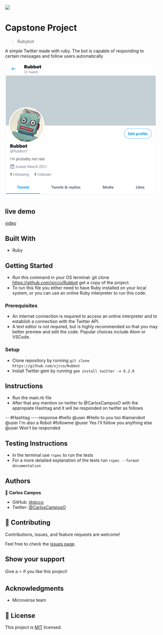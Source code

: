 ![](https://img.shields.io/badge/Microverse-blueviolet)

# Capstone Project

> Rubybot

A simple Twitter made with ruby. The bot is capable of responding to certain messages and follow users automatically

![screenshot](./assets/app_screenshot.png)

## live demo

[video](https://youtu.be/JgnmrqWmla8)

## Built With

- Ruby

## Getting Started

- Run this command in your OS terminal: git clone https://github.com/sjcco/Rubbot get a copy of the project.
- To run this file you either need to have Ruby installed on your local system, or you can use an online Ruby interpreter to run this code.

### Prerequisites

- An internet connection is required to access an online interpreter and to establish a connection with the Twitter API.
- A text editor is not required, but is highly recommended so that you may better preview and edit the code. Popular choices include Atom or VSCode.

### Setup

- Clone repository by running `git clone https://github.com/sjcco/Rubbot`
- Install Twitter gem by running `gem install twitter -v 6.2.0`

## Instructions

- Run the main.rb file
- After that any mention on twitter to @CarlosCamposO with the appropiate Hashtag and it will be responded on twitter as follows

-- #Hashtag ----response
#hello @user #Hello to you too
#iamarobot @user I'm also a Robot
#followme @user Yes I'll follow you
anything else @user Won't be responded

## Testing Instructions

- In the terminal use `rspec` to run the tests
- For a more detailed explanation of the tests run `rspec --format documentation`

## Authors

👤 **Carlos Campos**

- GitHub: [@sjcco](https://github.com/sjcco)
- Twitter: [@CarlosCamposO](https://twitter.com/CarlosCamposO)

## 🤝 Contributing

Contributions, issues, and feature requests are welcome!

Feel free to check the [issues page](https://github.com/sjcco/Rubbot/issues).

## Show your support

Give a ⭐️ if you like this project!

## Acknowledgments

- Microverse team

## 📝 License

This project is [MIT](LICENSE.txt) licensed.
